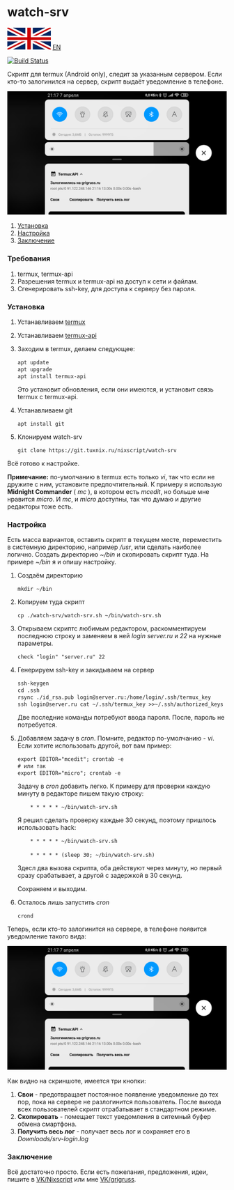 # watch-srv

![Language](./en.png)
[EN](./README.en.md)

[![Build Status](https://travis-ci.org/nixscript/watch-srv.sh.svg?branch=master)](https://travis-ci.org/nixscript/watch-srv.sh)

Скрипт для termux (Android only), следит за указанным сервером. Если кто-то залогинился на сервер, скрипт выдаёт уведомление в телефоне.

![ScreenShot](./screenshot.png)

1. [Установка](#установка)
2. [Настройка](#настройка)
3. [Заключение](#заключение)

### Требования

1. termux, termux-api
2. Разрешения termux и termux-api на доступ к сети и файлам.
3. Сгенерировать ssh-key, для доступа к серверу без пароля.

### Установка

1. Устанавливаем [termux](https://play.google.com/store/apps/details?id=com.termux)
2. Устанавливаем [termux-api](https://play.google.com/store/apps/details?id=com.termux.api)
3. Заходим в termux, делаем следующее:

    ```
    apt update
    apt upgrade
    apt install termux-api
    ```
    Это установит обновления, если они имеются, и установит связь termux с termux-api.
4. Устанавливаем git

    ```
    apt install git
    ```
5. Клонируем watch-srv

    ```
    git clone https://git.tuxnix.ru/nixscript/watch-srv
    ```
Всё готово к настройке.

**Примечание:** по-умолчанию в termux есть только *vi*,
так что если не дружите с ним, установите предпочтительный.
К примеру я использую **Midnight Commander** ( *mc* ),
в котором есть *mcedit*, но больше мне нравится *micro*.
И *mc*, и *micro* доступны, так что думаю и другие
редакторы тоже есть.

### Настройка

Есть масса вариантов, оставить скрипт в текущем месте,
переместить в системную директорию, например */usr*, или
сделать наиболее логично. Создать директорию *~/bin* и
скопировать скрипт туда. На примере *~/bin* я и опишу
настройку.

1. Создаём директорию

    ```
    mkdir ~/bin
    ```
2. Копируем туда скрипт

    ```
    cp ./watch-srv/watch-srv.sh ~/bin/watch-srv.sh
    ```
3. Открываем скриптс любимым редактором, раскомментируем
последнюю строку и заменяем в ней *login* *server.ru* и
*22* на нужные параметры.

    ```
    check "login" "server.ru" 22
    ```
4. Генерируем ssh-key и закидываем на сервер

    ```
    ssh-keygen
    cd .ssh
    rsync ./id_rsa.pub login@server.ru:/home/login/.ssh/termux_key
    ssh login@server.ru cat ~/.ssh/termux_key >>~/.ssh/authorized_keys
    ```
    Две последние команды потребуют ввода пароля.
    После, пароль не потребуется.
5. Добавляем задачу в *cron*. Помните, редактор
по-умолчанию - *vi*. Если хотите использовать другой,
вот вам пример:

    ```
    export EDITOR="mcedit"; crontab -e
    # или так
    export EDITOR="micro"; crontab -e
    ```
    Задачу в *cron* добавить легко. К примеру для проверки
    каждую минуту в редакторе пишем такую строку:

    ```
        * * * * * ~/bin/watch-srv.sh
    ```
    
    Я решил сделать проверку каждые 30 секунд, поэтому
    пришлось использовать hack:

    ```
        * * * * * ~/bin/watch-srv.sh

        * * * * * (sleep 30; ~/bin/watch-srv.sh)
    ```
    
    Здесл два вызова скрипта, оба действуют через минуту,
    но первый сразу срабатывает, а другой с задержкой в
    30 секунд.

    Сохраняем и выходим.

6. Осталось лишь запустить *cron*

    ```
    crond
    ```
Теперь, если кто-то залогинится на сервере, в
телефоне появится уведомление такого вида:

![ScreenShot](./screenshot.png)

Как видно на скриншоте, имеется три кнопки:
1. **Свои** - предотвращает постоянное появление
уведомление до тех пор, пока на сервере не
разлогинится пользователь. После выхода всех
пользователей скрипт отрабатывает в стандартном
режиме.
2. **Скопировать** - помещает текст уведомления в
ситемный буфер обмена смартфона.
3. **Получить весь лог** - получает весь лог и
сохраняет его в *Downloads/srv-login.log*

### Заключение

Всё достаточно просто. Если есть пожелания,
предложения, идеи, пишите в [VK/Nixscript](https://vk.com/nixscript)
или мне [VK/grigruss](https://vk.com/grigruss).
